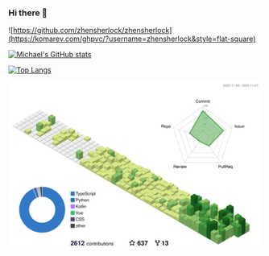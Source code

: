 ### Hi there 👋

![https://github.com/zhensherlock/zhensherlock](https://komarev.com/ghpvc/?username=zhensherlock&style=flat-square)

[//]: # ([![Michael's GitHub stats]&#40;https://github-readme-stats.vercel.app/api?username=zhensherlock&theme=dracula#gh-dark-mode-only&#41;]&#40;&#41;)
[![Michael's GitHub stats](https://github-readme-stats.vercel.app/api?username=zhensherlock&bg_color=30,e96443,904e95&title_color=fff&text_color=fff#gh-light-mode-only)](https://github.com/zhensherlock)

[//]: # ([![Top Langs]&#40;https://github-readme-stats.vercel.app/api/top-langs/?username=zhensherlock&layout=compact&langs_count=10&theme=dracula#gh-dark-mode-only&#41;]&#40;https://github.com/zhensherlock&#41;)
[![Top Langs](https://github-readme-stats.vercel.app/api/top-langs/?username=zhensherlock&layout=compact&langs_count=10&bg_color=30,e96443,904e95&title_color=fff&text_color=fff)](https://github.com/zhensherlock)

[//]: # (![Metrics]&#40;https://metrics.lecoq.io/zhensherlock?template=classic&isocalendar=1&base=header%2C%20activity%2C%20community%2C%20repositories%2C%20metadata&base.indepth=false&base.hireable=false&base.skip=false&isocalendar=false&isocalendar.duration=half-year&config.timezone=Asia%2FShanghai&#41;)

<!--   profile-green-animate -->

[//]: # (![]&#40;./profile-3d-contrib/profile-night-view.svg#gh-dark-mode-only&#41;)
[//]: # (![]&#40;./profile-3d-contrib/profile-green-animate.svg#gh-light-mode-only&#41;)

<p align="center">
	<picture>
	  <source media="(prefers-color-scheme: dark)"  srcset="https://raw.githubusercontent.com/zhensherlock/zhensherlock/main/profile-3d-contrib/profile-night-view.svg" />
	  <source media="(prefers-color-scheme: light)" srcset="https://raw.githubusercontent.com/zhensherlock/zhensherlock/main/profile-3d-contrib/profile-green-animate.svg" />
	  <img alt="github profile contributions chart" src="https://raw.githubusercontent.com/zhensherlock/zhensherlock/main/profile-3d-contrib/profile-green-animate.svg" />
	</picture>
</p>

<!--
**zhensherlock/zhensherlock** is a ✨ _special_ ✨ repository because its `README.md` (this file) appears on your GitHub profile.

Here are some ideas to get you started:

- 🔭 I’m currently working on ...
- 🌱 I’m currently learning ...
- 👯 I’m looking to collaborate on ...
- 🤔 I’m looking for help with ...
- 💬 Ask me about ...
- 📫 How to reach me: ...
- 😄 Pronouns: ...
- ⚡ Fun fact: ...
-->
